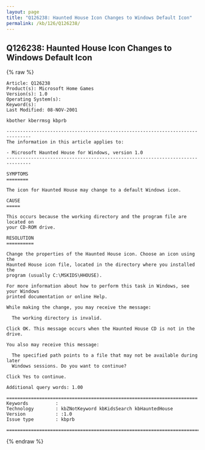 ```yaml
---
layout: page
title: "Q126238: Haunted House Icon Changes to Windows Default Icon"
permalink: /kb/126/Q126238/
---
```


## Q126238: Haunted House Icon Changes to Windows Default Icon

{% raw %}

	Article: Q126238
	Product(s): Microsoft Home Games
	Version(s): 1.0
	Operating System(s): 
	Keyword(s): 
	Last Modified: 08-NOV-2001
	
	kbother kberrmsg kbprb
	
	-------------------------------------------------------------------------------
	The information in this article applies to:
	
	- Microsoft Haunted House for Windows, version 1.0 
	-------------------------------------------------------------------------------
	
	SYMPTOMS
	========
	
	The icon for Haunted House may change to a default Windows icon.
	
	CAUSE
	=====
	
	This occurs because the working directory and the program file are located on
	your CD-ROM drive.
	
	RESOLUTION
	==========
	
	Change the properties of the Haunted House icon. Choose an icon using the
	Haunted House icon file, located in the directory where you installed the
	program (usually C:\MSKIDS\HHOUSE).
	
	For more information about how to perform this task in Windows, see your Windows
	printed documentation or online Help.
	
	While making the change, you may receive the message:
	
	  The working directory is invalid.
	
	Click OK. This message occurs when the Haunted House CD is not in the drive.
	
	You also may receive this message:
	
	  The specified path points to a file that may not be available during later
	  Windows sessions. Do you want to continue?
	
	Click Yes to continue.
	
	Additional query words: 1.00
	
	======================================================================
	Keywords          :  
	Technology        : kbZNotKeyword kbKidsSearch kbHauntedHouse
	Version           : :1.0
	Issue type        : kbprb
	
	=============================================================================
	

{% endraw %}
